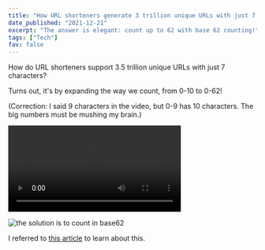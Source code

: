 ```yaml
---
title: "How URL shorteners generate 3 trillion unique URLs with just 7 characters"
date_published: "2021-12-21"
excerpt: "The answer is elegant: count up to 62 with base 62 counting!"
tags: ["Tech"]
fav: false
---
```


How do URL shorteners support 3.5 trillion unique URLs with just 7 characters?

Turns out, it's by expanding the way we count, from 0-10 to 0-62!

(Correction: I said 9 characters in the video, but 0-9 has 10 characters. The big numbers must be mushing my brain.)

<video controls width="350">
    <source src="/images/url-shortener-base-62-counting.mp4"
            type="video/mp4">
    Sorry, your browser doesn't support embedded videos.
</video>

![the solution is to count in base62](/images/url-shortener-base-62-counting.png)

I referred to [this article](https://www.interviewcake.com/question/java/url-shortener) to learn about this.